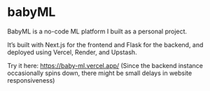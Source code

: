# babyML
BabyML is a no-code ML platform I built as a personal project. 

It’s built with Next.js for the frontend and Flask for the backend, and deployed using Vercel, Render, and Upstash. 

Try it here: https://baby-ml.vercel.app/
(Since the backend instance occasionally spins down, there might be small delays in website responsiveness)

